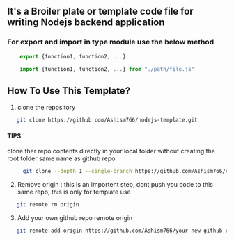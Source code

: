 ## It's a Broiler plate or template code file for writing Nodejs backend application



### For export and import in type module use the below method
```javascript
    export {function1, function2, ...}

    import {function1, function2, ...} from "./path/file.js"

```


## How To Use This Template?

 1. clone the repository
 ```bash
    git clone https://github.com/Ashism766/nodejs-template.git
 ```
#### TIPS 
  clone ther repo contents directly in your local folder without creating the root folder same name as github repo
   ```bash
        git clone --depth 1 --single-branch https://github.com/Ashism766/nodejs-template.git .
   ```

 2. Remove origin : this is an importent step, dont push you code to this same repo, this is only for template use

 ```bash 
    git remote rm origin
 ```
 3. Add your own github repo remote origin
 ```bash
    git remote add origin https://github.com/Ashism766/your-new-github-repo-name.git
 ```
